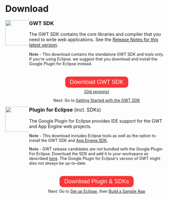 <style type="text/css">
.download-button {
   -webkit-border-radius: 10;
   -moz-border-radius: 10;
   border-radius: 10px;
   background: #f93535;
   color: #fff !important;
   text-decoration: none;
   text-align: center;
   padding: 7px 15px 8px 15px;
   font-size: 1.3em !important;
   white-space: nowrap;
   font-family: "soleil", sans-serif;
}

.download-button:hover {
  background-color: #9c1421;
  
}

.download-icon {
  max-width: 15% !important;
  width: 80px;
  height: auto;
  float: left;
}
.download-block {
  overflow: hidden;
}
.moreinfo {
  margin-top: 40px;
}
.moreinfo, .moreinfo p {
  text-align: center !important;
}

</style>

Download
===

<img class='download-icon' src="images/sdk-sm.png" />
<div class='download-block'>
  <h3 style="margin-top: 0em;">GWT SDK</h3>
  <p>
    The GWT SDK contains the core libraries and compiler that you need to write web applications. See the <a href="release-notes.html#Release_Notes_Current">Release Notes for
      this latest version</a>.
  </p>
  <p style="font-size: 90%;">
    <b style="color: #444;">Note</b> - This download contains the standalone GWT SDK and tools only. If you're using Eclipse, we suggest that you download and install the Google
    Plugin for Eclipse instead.
  </p>
  <div class='moreinfo'>
    <a class='download-button' href="http://goo.gl/t7FQSn">Download GWT SDK</a> <br />
    <p style='font-size: 85%;'>
      <a href="versions.html">[Old versions]</a>
    </p>
    <p style='font-size: 90%;'>
      Next: Go to <a href="gettingstarted.html">Getting Started with the GWT SDK</a>
    </p>
  </div>
</div>

<img class='download-icon' src="https://developer.google.com/eclipse/images/google-plugin.png" />
<div class='download-block'>
  <h3 style="margin-top: 0em;">
    Plugin for Eclipse <span style="font-weight: normal; font-size: 95%;"> (incl. SDKs)</span>
  </h3>
  <p>The Google Plugin for Eclipse provides IDE support for the GWT and App Engine web projects.</p>
  <p style="font-size: 90%;">
    <b style="color: #444;">Note</b> - This download includes Eclipse tools as well as the option to install the GWT SDK and <a
      href="https://developer.google.com/appengine/docs/whatisgoogleappengine">App Engine SDK</a>.
  </p>
  <p style="margin-top: 0.5em; font-size: 90%">
    <b style="color: #444;">Note</b> - GWT release candidates are not bundled with the Google Plugin For Eclipse. Download the SDK and add it to your workspace as described <a
      href="https://developers.google.com/eclipse/docs/using_sdks">here</a>. The Google Plugin for Eclipse's version of GWT might also not always be up-to-date.
  </p>
  <div class='moreinfo'>
    <a class='download-button' href="https://developer.google.com/eclipse/docs/download">Download Plugin &amp; SDKs</a>
    <p style='font-size: 90%;'>
      Next: Go to <a href="usingeclipse.html">Set up Eclipse</a>, then <a href="doc/latest/tutorial/gettingstarted.html">Build a Sample App</a>
    </p>
  </div>
</div>
